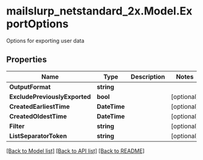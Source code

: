 # mailslurp_netstandard_2x.Model.ExportOptions
Options for exporting user data

## Properties

Name | Type | Description | Notes
------------ | ------------- | ------------- | -------------
**OutputFormat** | **string** |  | 
**ExcludePreviouslyExported** | **bool** |  | [optional] 
**CreatedEarliestTime** | **DateTime** |  | [optional] 
**CreatedOldestTime** | **DateTime** |  | [optional] 
**Filter** | **string** |  | [optional] 
**ListSeparatorToken** | **string** |  | [optional] 

[[Back to Model list]](../README#documentation-for-models) [[Back to API list]](../README#documentation-for-api-endpoints) [[Back to README]](../README)

